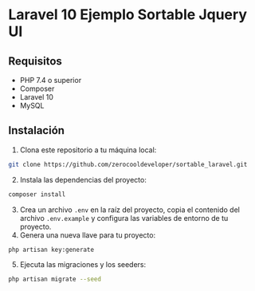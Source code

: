 # Laravel 10 Ejemplo Sortable Jquery UI



## Requisitos

- PHP 7.4 o superior
- Composer
- Laravel 10
- MySQL

## Instalación

1. Clona este repositorio a tu máquina local:

```bash
git clone https://github.com/zerocooldeveloper/sortable_laravel.git
```

2. Instala las dependencias del proyecto:

```bash
composer install
```

3. Crea un archivo `.env` en la raíz del proyecto, copia el contenido del archivo `.env.example` y configura las variables de entorno de tu proyecto.
4. Genera una nueva llave para tu proyecto:

```bash
php artisan key:generate
```
5. Ejecuta las migraciones y los seeders:

```bash
php artisan migrate --seed
```
